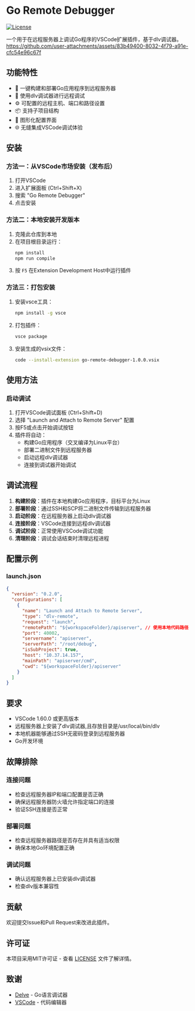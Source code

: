 # Go Remote Debugger

[![License](https://img.shields.io/badge/license-MIT-green.svg)](LICENSE)

一个用于在远程服务器上调试Go程序的VSCode扩展插件，基于dlv调试器。
https://github.com/user-attachments/assets/83b49400-8032-4f79-a91e-cfc54e96c67f

## 功能特性
- 🚀 一键构建和部署Go应用程序到远程服务器
- 🐞 使用dlv调试器进行远程调试
- ⚙️ 可配置的远程主机、端口和路径设置
- 📦 支持子项目结构
- 🔧 图形化配置界面
- 🌐 无缝集成VSCode调试体验

## 安装

### 方法一：从VSCode市场安装（发布后）
1. 打开VSCode
2. 进入扩展面板 (Ctrl+Shift+X)
3. 搜索 "Go Remote Debugger"
4. 点击安装

### 方法二：本地安装开发版本
1. 克隆此仓库到本地
2. 在项目根目录运行：
   ```bash
   npm install
   npm run compile
   ```
3. 按 `F5` 在Extension Development Host中运行插件

### 方法三：打包安装
1. 安装vsce工具：
   ```bash
   npm install -g vsce
   ```
2. 打包插件：
   ```bash
   vsce package
   ```
3. 安装生成的vsix文件：
   ```bash
   code --install-extension go-remote-debugger-1.0.0.vsix
   ```

## 使用方法


### 启动调试

1. 打开VSCode调试面板 (Ctrl+Shift+D)
2. 选择 "Launch and Attach to Remote Server" 配置
3. 按F5或点击开始调试按钮
4. 插件将自动：
   - 构建Go应用程序（交叉编译为Linux平台）
   - 部署二进制文件到远程服务器
   - 启动远程dlv调试器
   - 连接到调试器开始调试

## 调试流程

1. **构建阶段**：插件在本地构建Go应用程序，目标平台为Linux
2. **部署阶段**：通过SSH和SCP将二进制文件传输到远程服务器
3. **启动阶段**：在远程服务器上启动dlv调试器
4. **连接阶段**：VSCode连接到远程dlv调试器
5. **调试阶段**：正常使用VSCode调试功能
6. **清理阶段**：调试会话结束时清理远程进程

## 配置示例

### launch.json

```json
{
  "version": "0.2.0",
  "configurations": [
    {
      "name": "Launch and Attach to Remote Server",
      "type": "dlv-remote",
      "request": "launch",
      "remotePath": "${workspaceFolder}/apiserver", // 使用本地代码路径
      "port": 40002,
      "servername": "apiserver",
      "serverPath": "/root/debug",
      "isSubProject": true,
      "host": "10.37.14.157",
      "mainPath": "apiserver/cmd",
      "cwd": "${workspaceFolder}/apiserver"
    }
  ]
}
```

## 要求

- VSCode 1.60.0 或更高版本
- 远程服务器上安装了dlv调试器,且存放目录是/usr/local/bin/dlv
- 本地机器能够通过SSH无密码登录到远程服务器
- Go开发环境

## 故障排除

### 连接问题

- 检查远程服务器IP和端口配置是否正确
- 确保远程服务器防火墙允许指定端口的连接
- 验证SSH连接是否正常

### 部署问题

- 检查远程服务器路径是否存在并具有适当权限
- 确保本地Go环境配置正确

### 调试问题

- 确认远程服务器上已安装dlv调试器
- 检查dlv版本兼容性

## 贡献

欢迎提交Issue和Pull Request来改进此插件。

## 许可证

本项目采用MIT许可证 - 查看 [LICENSE](LICENSE) 文件了解详情。

## 致谢

- [Delve](https://github.com/go-delve/delve) - Go语言调试器
- [VSCode](https://code.visualstudio.com/) - 代码编辑器
